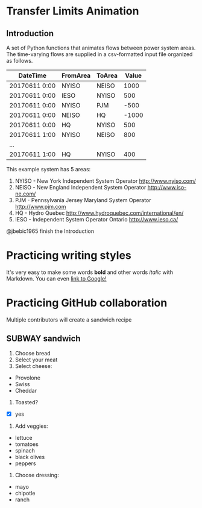 # Transfer Limits Animation
## Introduction
A set of Python functions that animates flows between power system areas. The time-varying flows are supplied in a csv-formatted input file organized as follows.

DateTime | FromArea | ToArea | Value
---------|----------|--------|-------
20170611 0:00 | NYISO | NEISO | 1000
20170611 0:00 | IESO | NYISO | 500
20170611 0:00 | NYISO | PJM | -500
20170611 0:00 | NEISO | HQ | -1000
20170611 0:00 | HQ | NYISO | 500
20170611 1:00 | NYISO | NEISO | 800
... |
20170611 1:00 | HQ | NYISO | 400

This example system has 5 areas:
1. NYISO - New York Independent System Operator http://www.nyiso.com/
1. NEISO - New England Independent System Operator http://www.iso-ne.com/
1. PJM - Pennsylvania Jersey Maryland System Operator
http://www.pjm.com
1. HQ - Hydro Quebec http://www.hydroquebec.com/international/en/
1. IESO - Independent System Operator Ontario http://www.ieso.ca/

@jbebic1965 finish the Introduction    


# Practicing writing styles
It's very easy to make some words **bold** and other words *italic* with Markdown. You can even [link to Google!](http://google.com)

# Practicing GitHub collaboration
Multiple contributors will create a sandwich recipe  
## SUBWAY sandwich
1. Choose bread
1. Select your meat
1. Select cheese:
  * Provolone
  * Swiss
  * Cheddar
1. Toasted?
  - [x] yes
1. Add veggies:
  * lettuce
  * tomatoes
  * spinach
  * black olives
  * peppers
1. Choose dressing:
  * mayo
  * chipotle
  * ranch
